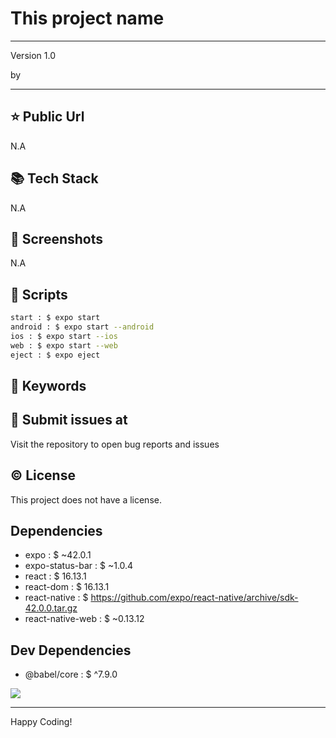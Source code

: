 # This project name

****

<p>Version 1.0</p>
<p>by </p>

<hr/>





## ⭐ Public Url

N.A

## 📚 Tech Stack

N.A

## 📸 Screenshots

N.A

## 📜 Scripts

```sh
start : $ expo start
android : $ expo start --android
ios : $ expo start --ios
web : $ expo start --web
eject : $ expo eject

```

## 🔑 Keywords



## 👾 Submit issues at

Visit the repository to open bug reports and issues

## ©️ License

This project does not have a license.

## Dependencies

 - expo : $ ~42.0.1
 - expo-status-bar : $ ~1.0.4
 - react : $ 16.13.1
 - react-dom : $ 16.13.1
 - react-native : $ https://github.com/expo/react-native/archive/sdk-42.0.0.tar.gz
 - react-native-web : $ ~0.13.12


## Dev Dependencies

 - @babel/core : $ ^7.9.0


<img src="https://cdn.dribbble.com/users/2401141/screenshots/5487982/developers-gif-showcase.gif"/>

<hr/>
Happy Coding!

